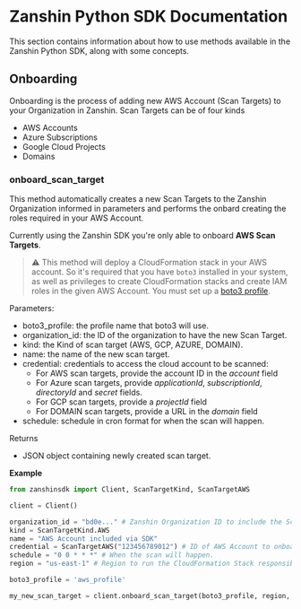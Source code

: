 # Zanshin Python SDK Documentation

This section contains information about how to use methods available in the Zanshin Python SDK, along with some concepts.

## Onboarding

Onboarding is the process of adding new AWS Account (Scan Targets) to your Organization in Zanshin.
Scan Targets can be of four kinds
- AWS Accounts 
- Azure Subscriptions
- Google Cloud Projects
- Domains

### onboard_scan_target

This method automatically creates a new Scan Targets to the Zanshin Organization informed in parameters and performs the onbard creating the roles required in your AWS Account.

Currently using the Zanshin SDK you're only able to onboard **AWS Scan Targets**.

> :warning: This method will deploy a CloudFormation stack in your AWS account. So it's required that you have `boto3` installed in your system, as well as privileges to create CloudFormation stacks and create IAM roles in the given AWS Account.
> You must set up a [boto3 profile](https://boto3.amazonaws.com/v1/documentation/api/latest/guide/configuration.html#using-a-configuration-file).

Parameters:
- boto3_profile: the profile name that boto3 will use.
- organization_id: the ID of the organization to have the new Scan Target.
- kind: the Kind of scan target (AWS, GCP, AZURE, DOMAIN).
- name: the name of the new scan target.
- credential: credentials to access the cloud account to be scanned:
    * For AWS scan targets, provide the account ID in the *account* field
    * For Azure scan targets, provide *applicationId*, *subscriptionId*, *directoryId* and *secret* fields.
    * For GCP scan targets, provide a *projectId* field
    * For DOMAIN scan targets, provide a URL in the *domain* field
- schedule: schedule in cron format for when the scan will happen.

Returns
- JSON object containing newly created scan target.

**Example**

```python
from zanshinsdk import Client, ScanTargetKind, ScanTargetAWS

client = Client()

organization_id = "bd0e..." # Zanshin Organization ID to include the Scan Target to.
kind = ScanTargetKind.AWS
name = "AWS Account included via SDK"
credential = ScanTargetAWS("123456789012") # ID of AWS Account to onboard.
schedule = "0 0 * * *" # When the scan will happen.
region = "us-east-1" # Region to run the CloudFormation Stack responsible for onboarding.

boto3_profile = 'aws_profile'

my_new_scan_target = client.onboard_scan_target(boto3_profile, region, organization_id, kind, name, credential, schedule)

```


